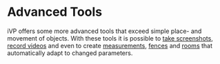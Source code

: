 # Advanced Tools

iVP offers some more advanced tools that exceed simple place- and movement of objects. With these tools it is possible to [take screenshots](creating-screenshots.md), [record videos](virtual-cameras.md#setting-up-virtual-dolly-shots) and even to create [measurements](path-tool.md), [fences](fence-tool.md) and [rooms](the-room-tool.md) that automatically adapt to changed parameters.
